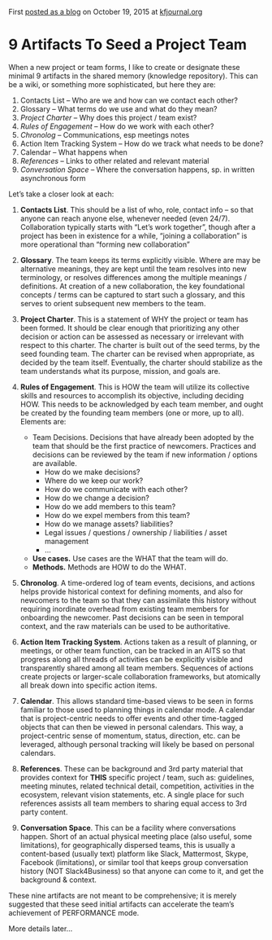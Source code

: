 First [posted as a blog](http://kfjournal.org/wp/index.php/2015/10/19/9-artifacts-to-seed-a-project-team/) 
on October 19, 2015 at [kfjournal.org](http://kfjournal.org/wp/index.php/2015/10/19/9-artifacts-to-seed-a-project-team/)

# 9 Artifacts To Seed a Project Team

When a new project or team forms, I like to create or designate these minimal 9 artifacts in the shared memory (knowledge repository). This can be a wiki, or something more sophisticated, but here they are:

1.  Contacts List – Who are we and how can we contact each other?
2.  Glossary – What terms do we use and what do they mean?
3.  *Project Charter* – Why does this project / team exist?
4.  *Rules of Engagement* – How do we work with each other?
5.  *Chronolog* – Communications, esp meetings notes
6.  Action Item Tracking System – How do we track what needs to be done?
7.  Calendar – What happens when
8.  *References* – Links to other related and relevant material
9.  *Conversation Space* – Where the conversation happens, sp. in written asynchronous form

Let’s take a closer look at each:

1.  **Contacts List**. This should be a list of who, role, contact info – so that anyone can reach anyone else, whenever needed (even 24/7). Collaboration typically starts with “Let’s work together”, though after a project has been in existence for a while, “joining a collaboration” is more operational than “forming new collaboration”
2.  **Glossary**. The team keeps its terms explicitly visible. Where are may be alternative meanings, they are kept until the team resolves into new terminology, or resolves differences among the multiple meanings / definitions. At creation of a new collaboration, the key foundational concepts / terms can be captured to start such a glossary, and this serves to orient subsequent new members to the team.
3.  **Project Charter**. This is a statement of WHY the project or team has been formed. It should be clear enough that prioritizing any other decision or action can be assessed as necessary or irrelevant with respect to this charter. The charter is built out of the seed terms, by the seed founding team. The charter can be revised when appropriate, as decided by the team itself. Eventually, the charter should stabilize as the team understands what its purpose, mission, and goals are.
4.  **Rules of Engagement**. This is HOW the team will utilize its collective skills and resources to accomplish its objective, including deciding HOW. This needs to be acknowledged by each team member, and ought be created by the founding team members (one or more, up to all).
    Elements are:
    
    - Team Decisions. Decisions that have already been adopted by the team that should be the first practice of newcomers. Practices and decisions can be reviewed by the team if new information / options are available.
        - How do we make decisions?
        - Where do we keep our work?
        - How do we communicate with each other?
        - How do we change a decision?
        - How do we add members to this team?
        - How do we expel members from this team?
        - How do we manage assets? liabilities?
        - Legal issues / questions / ownership / liabilities / asset management
        - …
    - **Use cases.** Use cases are the WHAT that the team will do.
    - **Methods.** Methods are HOW to do the WHAT.
5.  **Chronolog**. A time-ordered log of team events, decisions, and actions helps provide historical context for defining moments, and also for newcomers to the team so that they can assimilate this history without requiring inordinate overhead from existing team members for onboarding the newcomer. Past decisions can be seen in temporal context, and the raw materials can be used to be authoritative.
6.  **Action Item Tracking System**. Actions taken as a result of planning, or meetings, or other team function, can be tracked in an AITS so that progress along all threads of activities can be explicitly visible and transparently shared among all team members. Sequences of actions create projects or larger-scale collaboration frameworks, but atomically all break down into specific action items.
7.  **Calendar**. This allows standard time-based views to be seen in forms familiar to those used to planning things in calendar mode. A calendar that is project-centric needs to offer events and other time-tagged objects that can then be viewed in personal calendars. This way, a project-centric sense of momentum, status, direction, etc. can be leveraged, although personal tracking will likely be based on personal calendars.
8.  **References**. These can be background and 3rd party material that provides context for **THIS** specific project / team, such as: guidelines, meeting minutes, related technical detail, competition, activities in the ecosystem, relevant vision statements, etc. A single place for such references assists all team members to sharing equal access to 3rd party content.
9.  **Conversation Space**. This can be a facility where conversations happen. Short of an actual physical meeting place (also useful, some limitations), for geographically dispersed teams, this is usually a content-based (usually text) platform like Slack, Mattermost, Skype, Facebook (limitations), or similar tool that keeps group conversation history (NOT Slack4Business) so that anyone can come to it, and get the background & context.

These nine artifacts are not meant to be comprehensive; it is merely suggested that these seed initial artifacts can accelerate the team’s achievement of PERFORMANCE mode.

More details later…
